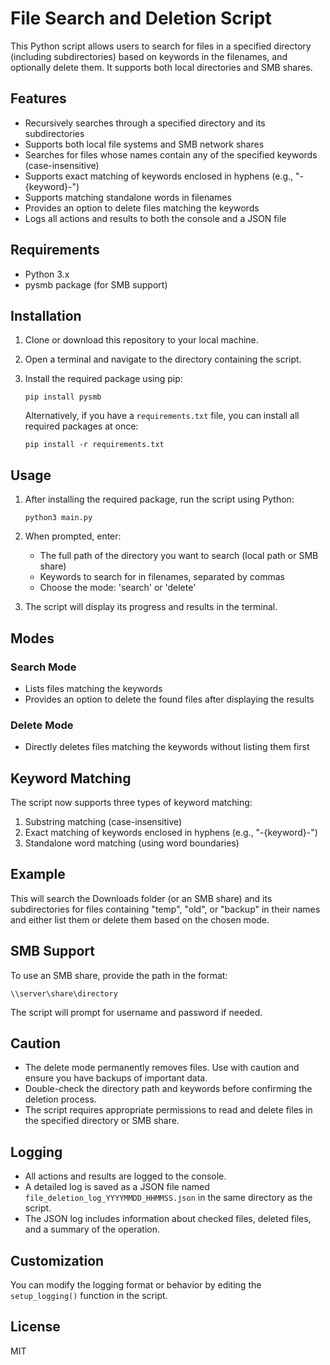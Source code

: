 # File Search and Deletion Script

This Python script allows users to search for files in a specified directory (including subdirectories) based on keywords in the filenames, and optionally delete them. It supports both local directories and SMB shares.

## Features

- Recursively searches through a specified directory and its subdirectories
- Supports both local file systems and SMB network shares
- Searches for files whose names contain any of the specified keywords (case-insensitive)
- Supports exact matching of keywords enclosed in hyphens (e.g., "-{keyword}-")
- Supports matching standalone words in filenames
- Provides an option to delete files matching the keywords
- Logs all actions and results to both the console and a JSON file

## Requirements

- Python 3.x
- pysmb package (for SMB support)

## Installation

1. Clone or download this repository to your local machine.

2. Open a terminal and navigate to the directory containing the script.

3. Install the required package using pip:

   ```
   pip install pysmb
   ```

   Alternatively, if you have a `requirements.txt` file, you can install all required packages at once:

   ```
   pip install -r requirements.txt
   ```

## Usage

1. After installing the required package, run the script using Python:

   ```
   python3 main.py
   ```

2. When prompted, enter:

   - The full path of the directory you want to search (local path or SMB share)
   - Keywords to search for in filenames, separated by commas
   - Choose the mode: 'search' or 'delete'

3. The script will display its progress and results in the terminal.

## Modes

### Search Mode

- Lists files matching the keywords
- Provides an option to delete the found files after displaying the results

### Delete Mode

- Directly deletes files matching the keywords without listing them first

## Keyword Matching

The script now supports three types of keyword matching:

1. Substring matching (case-insensitive)
2. Exact matching of keywords enclosed in hyphens (e.g., "-{keyword}-")
3. Standalone word matching (using word boundaries)

## Example

This will search the Downloads folder (or an SMB share) and its subdirectories for files containing "temp", "old", or "backup" in their names and either list them or delete them based on the chosen mode.

## SMB Support

To use an SMB share, provide the path in the format:

```
\\server\share\directory
```

The script will prompt for username and password if needed.

## Caution

- The delete mode permanently removes files. Use with caution and ensure you have backups of important data.
- Double-check the directory path and keywords before confirming the deletion process.
- The script requires appropriate permissions to read and delete files in the specified directory or SMB share.

## Logging

- All actions and results are logged to the console.
- A detailed log is saved as a JSON file named `file_deletion_log_YYYYMMDD_HHMMSS.json` in the same directory as the script.
- The JSON log includes information about checked files, deleted files, and a summary of the operation.

## Customization

You can modify the logging format or behavior by editing the `setup_logging()` function in the script.

## License

MIT
